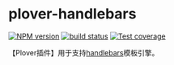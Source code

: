 # plover-handlebars


[![NPM version][npm-image]][npm-url]
[![build status][travis-image]][travis-url]
[![Test coverage][coveralls-image]][coveralls-url]


【Plover插件】用于支持[handlebars](http://handlebarsjs.com/)模板引擎。


[npm-image]: https://img.shields.io/npm/v/plover-handlebars.svg?style=flat-square
[npm-url]: https://www.npmjs.com/package/plover-handlebars
[travis-image]: https://img.shields.io/travis/ploverjs/plover-handlebars/master.svg?style=flat-square
[travis-url]: https://travis-ci.org/ploverjs/plover-handlebars
[coveralls-image]: https://img.shields.io/codecov/c/github/ploverjs/plover-handlebars.svg?style=flat-square
[coveralls-url]: https://codecov.io/github/ploverjs/plover-handlebars?branch=master

